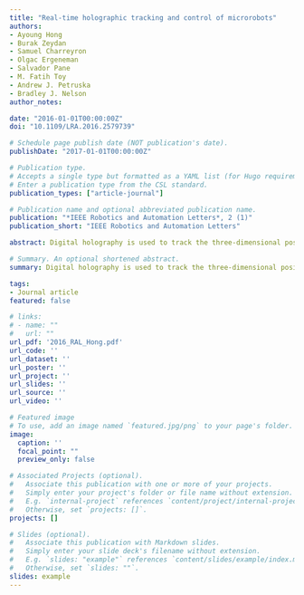 ```yaml
---
title: "Real-time holographic tracking and control of microrobots"
authors:
- Ayoung Hong
- Burak Zeydan
- Samuel Charreyron
- Olgac Ergeneman
- Salvador Pane
- M. Fatih Toy
- Andrew J. Petruska
- Bradley J. Nelson
author_notes:

date: "2016-01-01T00:00:00Z"
doi: "10.1109/LRA.2016.2579739"

# Schedule page publish date (NOT publication's date).
publishDate: "2017-01-01T00:00:00Z"

# Publication type.
# Accepts a single type but formatted as a YAML list (for Hugo requirements).
# Enter a publication type from the CSL standard.
publication_types: ["article-journal"]

# Publication name and optional abbreviated publication name.
publication: "*IEEE Robotics and Automation Letters*, 2 (1)"
publication_short: "IEEE Robotics and Automation Letters"

abstract: Digital holography is used to track the three-dimensional position of a magnetic microrobot maneuvered in real time by means of an electromagnetic manipulation system. The method presented is able to process holograms at 40 Hz with a position accuracy in the imaging plane and in depth of ± 23 and ± 180  μ m, respectively. As this method does not require magnification, microrobots can be tracked in significantly larger working volumes than conventional optical methods. The performance of this tracking method is demonstrated by visually servoing a magnetic bead around a cubic trajectory.

# Summary. An optional shortened abstract.
summary: Digital holography is used to track the three-dimensional position of a magnetic microrobot maneuvered in real time by means of an electromagnetic manipulation system.

tags:
- Journal article
featured: false

# links:
# - name: ""
#   url: ""
url_pdf: '2016_RAL_Hong.pdf'
url_code: ''
url_dataset: ''
url_poster: ''
url_project: ''
url_slides: ''
url_source: ''
url_video: ''

# Featured image
# To use, add an image named `featured.jpg/png` to your page's folder. 
image:
  caption: ''
  focal_point: ""
  preview_only: false

# Associated Projects (optional).
#   Associate this publication with one or more of your projects.
#   Simply enter your project's folder or file name without extension.
#   E.g. `internal-project` references `content/project/internal-project/index.md`.
#   Otherwise, set `projects: []`.
projects: []

# Slides (optional).
#   Associate this publication with Markdown slides.
#   Simply enter your slide deck's filename without extension.
#   E.g. `slides: "example"` references `content/slides/example/index.md`.
#   Otherwise, set `slides: ""`.
slides: example
---
```




